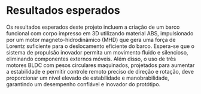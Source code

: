 # Resultados esperados
Os resultados esperados deste projeto incluem a criação de um barco funcional com corpo impresso em 3D utilizando material ABS, impulsionado por um motor magneto-hidrodinâmico (MHD) que gera uma força de Lorentz suficiente para o deslocamento eficiente do barco. Espera-se que o sistema de propulsão inovador permita um movimento fluido e silencioso, eliminando componentes externos móveis. Além disso, o uso de três motores BLDC com pesos circulares maquinados, projetados para aumentar a estabilidade e permitir controle remoto preciso de direção e rotação, deve proporcionar um nível elevado de estabilidade e manobrabilidade, garantindo um desempenho confiável e inovador do protótipo.
